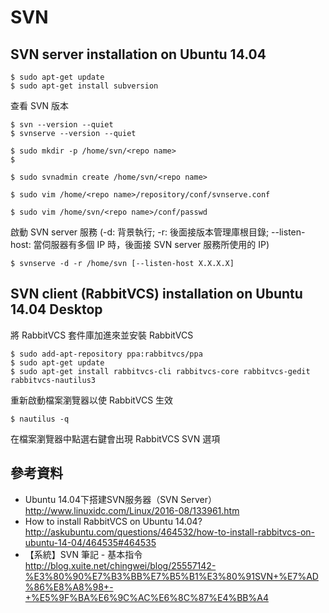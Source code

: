 # SVN
## SVN server installation on Ubuntu 14.04
```
$ sudo apt-get update
$ sudo apt-get install subversion
```
查看 SVN 版本
```
$ svn --version --quiet
$ svnserve --version --quiet
```
```
$ sudo mkdir -p /home/svn/<repo name>
$ 
```
```
$ sudo svnadmin create /home/svn/<repo name>
```
```
$ sudo vim /home/<repo name>/repository/conf/svnserve.conf
```
```
$ sudo vim /home/svn/<repo name>/conf/passwd 
```
啟動 SVN server 服務 (-d: 背景執行; -r: 後面接版本管理庫根目錄; --listen-host: 當伺服器有多個 IP 時，後面接 SVN server 服務所使用的 IP)
```
$ svnserve -d -r /home/svn [--listen-host X.X.X.X]
```
## SVN client (RabbitVCS) installation on Ubuntu 14.04 Desktop
將 RabbitVCS 套件庫加進來並安裝 RabbitVCS
```
$ sudo add-apt-repository ppa:rabbitvcs/ppa
$ sudo apt-get update
$ sudo apt-get install rabbitvcs-cli rabbitvcs-core rabbitvcs-gedit rabbitvcs-nautilus3
```
重新啟動檔案瀏覽器以使 RabbitVCS 生效
```
$ nautilus -q
```  
在檔案瀏覽器中點選右鍵會出現 RabbitVCS SVN 選項  

## 參考資料
* Ubuntu 14.04下搭建SVN服务器（SVN Server） http://www.linuxidc.com/Linux/2016-08/133961.htm
* How to install RabbitVCS on Ubuntu 14.04? http://askubuntu.com/questions/464532/how-to-install-rabbitvcs-on-ubuntu-14-04/464535#464535
* 【系統】SVN 筆記 - 基本指令 http://blog.xuite.net/chingwei/blog/25557142-%E3%80%90%E7%B3%BB%E7%B5%B1%E3%80%91SVN+%E7%AD%86%E8%A8%98+-+%E5%9F%BA%E6%9C%AC%E6%8C%87%E4%BB%A4
